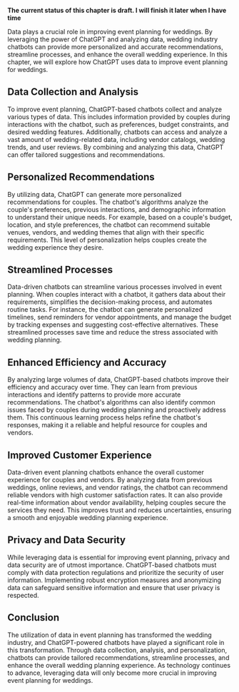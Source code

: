 **The current status of this chapter is draft. I will finish it later when I have time**

Data plays a crucial role in improving event planning for weddings. By leveraging the power of ChatGPT and analyzing data, wedding industry chatbots can provide more personalized and accurate recommendations, streamline processes, and enhance the overall wedding experience. In this chapter, we will explore how ChatGPT uses data to improve event planning for weddings.

Data Collection and Analysis
----------------------------

To improve event planning, ChatGPT-based chatbots collect and analyze various types of data. This includes information provided by couples during interactions with the chatbot, such as preferences, budget constraints, and desired wedding features. Additionally, chatbots can access and analyze a vast amount of wedding-related data, including vendor catalogs, wedding trends, and user reviews. By combining and analyzing this data, ChatGPT can offer tailored suggestions and recommendations.

Personalized Recommendations
----------------------------

By utilizing data, ChatGPT can generate more personalized recommendations for couples. The chatbot's algorithms analyze the couple's preferences, previous interactions, and demographic information to understand their unique needs. For example, based on a couple's budget, location, and style preferences, the chatbot can recommend suitable venues, vendors, and wedding themes that align with their specific requirements. This level of personalization helps couples create the wedding experience they desire.

Streamlined Processes
---------------------

Data-driven chatbots can streamline various processes involved in event planning. When couples interact with a chatbot, it gathers data about their requirements, simplifies the decision-making process, and automates routine tasks. For instance, the chatbot can generate personalized timelines, send reminders for vendor appointments, and manage the budget by tracking expenses and suggesting cost-effective alternatives. These streamlined processes save time and reduce the stress associated with wedding planning.

Enhanced Efficiency and Accuracy
--------------------------------

By analyzing large volumes of data, ChatGPT-based chatbots improve their efficiency and accuracy over time. They can learn from previous interactions and identify patterns to provide more accurate recommendations. The chatbot's algorithms can also identify common issues faced by couples during wedding planning and proactively address them. This continuous learning process helps refine the chatbot's responses, making it a reliable and helpful resource for couples and vendors.

Improved Customer Experience
----------------------------

Data-driven event planning chatbots enhance the overall customer experience for couples and vendors. By analyzing data from previous weddings, online reviews, and vendor ratings, the chatbot can recommend reliable vendors with high customer satisfaction rates. It can also provide real-time information about vendor availability, helping couples secure the services they need. This improves trust and reduces uncertainties, ensuring a smooth and enjoyable wedding planning experience.

Privacy and Data Security
-------------------------

While leveraging data is essential for improving event planning, privacy and data security are of utmost importance. ChatGPT-based chatbots must comply with data protection regulations and prioritize the security of user information. Implementing robust encryption measures and anonymizing data can safeguard sensitive information and ensure that user privacy is respected.

Conclusion
----------

The utilization of data in event planning has transformed the wedding industry, and ChatGPT-powered chatbots have played a significant role in this transformation. Through data collection, analysis, and personalization, chatbots can provide tailored recommendations, streamline processes, and enhance the overall wedding planning experience. As technology continues to advance, leveraging data will only become more crucial in improving event planning for weddings.
